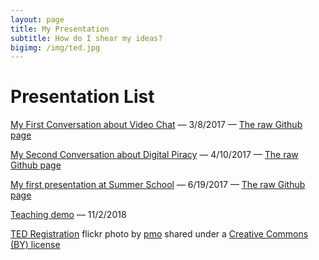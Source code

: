 ```yaml
---
layout: page
title: My Presentation
subtitle: How do I shear my ideas?
bigimg: /img/ted.jpg
---
```


# Presentation List


<!-- [![Presentation one](/img/p1.PNG "Presentation one slide")](http://cdn.rawgit.com/liux2/fs102Spring2017-presentation01-liux2/master/videoChat_2017.html "Presentation one slide") -->

[My First Conversation about Video Chat](http://cdn.rawgit.com/liux2/fs102Spring2017-presentation01-liux2/master/videoChat_2017.html) &mdash; 3/8/2017 &mdash; [The raw Github page](https://github.com/liux2/fs102Spring2017-presentation01-liux2)

<!-- [![Presentation two](/img/p2.PNG "Presentation two slide")](http://cdn.rawgit.com/liux2/fs102Spring2017-presentation02-liux2/master/Internet_Piracy_2017.html "Presentation two slide") -->

[My Second Conversation about Digital Piracy](http://cdn.rawgit.com/liux2/fs102Spring2017-presentation02-liux2/master/Internet_Piracy_2017.html) &mdash; 4/10/2017 &mdash; [The raw Github page](https://github.com/liux2/fs102Spring2017-presentation02-liux2)

<!-- [![Summer School Presentation one](/img/PsyP1.PNG "Summer School Presentation one slide")](http://cdn.rawgit.com/liux2/Psych_Presentation_Chap12/master/Aggression_2017_Summer.html "Summer School Presentation one slide") -->

[My first presentation at Summer School](http://cdn.rawgit.com/liux2/Psych_Presentation_Chap12/master/Aggression_2017_Summer.html) &mdash; 6/19/2017 &mdash; [The raw Github page](https://github.com/liux2/Psych_Presentation_Chap12)

[Teaching demo](presentations/edu_teaching_demo/edu_teaching_demo.html) &mdash; 11/2/2018

<p><a title="TED Registration" href="https://flickr.com/photos/pmo/413424395">TED Registration</a> flickr photo by <a href="https://flickr.com/people/pmo">pmo</a> shared under a <a href="https://creativecommons.org/licenses/by/2.0/">Creative Commons (BY) license</a></p>
